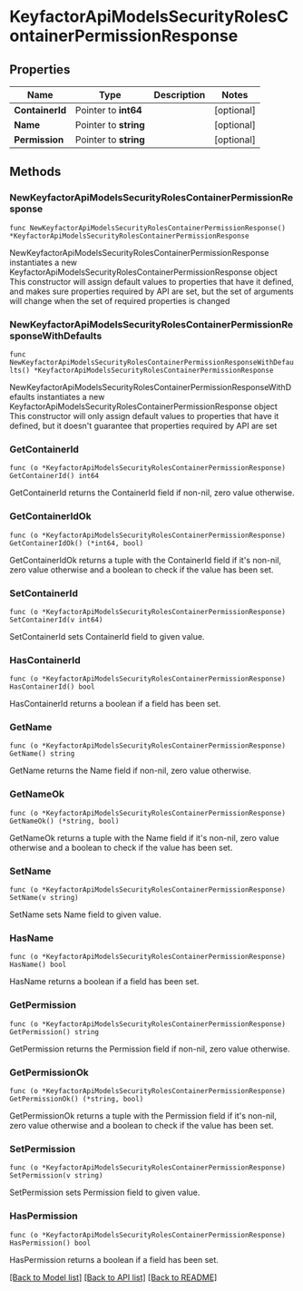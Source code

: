 # KeyfactorApiModelsSecurityRolesContainerPermissionResponse

## Properties

Name | Type | Description | Notes
------------ | ------------- | ------------- | -------------
**ContainerId** | Pointer to **int64** |  | [optional] 
**Name** | Pointer to **string** |  | [optional] 
**Permission** | Pointer to **string** |  | [optional] 

## Methods

### NewKeyfactorApiModelsSecurityRolesContainerPermissionResponse

`func NewKeyfactorApiModelsSecurityRolesContainerPermissionResponse() *KeyfactorApiModelsSecurityRolesContainerPermissionResponse`

NewKeyfactorApiModelsSecurityRolesContainerPermissionResponse instantiates a new KeyfactorApiModelsSecurityRolesContainerPermissionResponse object
This constructor will assign default values to properties that have it defined,
and makes sure properties required by API are set, but the set of arguments
will change when the set of required properties is changed

### NewKeyfactorApiModelsSecurityRolesContainerPermissionResponseWithDefaults

`func NewKeyfactorApiModelsSecurityRolesContainerPermissionResponseWithDefaults() *KeyfactorApiModelsSecurityRolesContainerPermissionResponse`

NewKeyfactorApiModelsSecurityRolesContainerPermissionResponseWithDefaults instantiates a new KeyfactorApiModelsSecurityRolesContainerPermissionResponse object
This constructor will only assign default values to properties that have it defined,
but it doesn't guarantee that properties required by API are set

### GetContainerId

`func (o *KeyfactorApiModelsSecurityRolesContainerPermissionResponse) GetContainerId() int64`

GetContainerId returns the ContainerId field if non-nil, zero value otherwise.

### GetContainerIdOk

`func (o *KeyfactorApiModelsSecurityRolesContainerPermissionResponse) GetContainerIdOk() (*int64, bool)`

GetContainerIdOk returns a tuple with the ContainerId field if it's non-nil, zero value otherwise
and a boolean to check if the value has been set.

### SetContainerId

`func (o *KeyfactorApiModelsSecurityRolesContainerPermissionResponse) SetContainerId(v int64)`

SetContainerId sets ContainerId field to given value.

### HasContainerId

`func (o *KeyfactorApiModelsSecurityRolesContainerPermissionResponse) HasContainerId() bool`

HasContainerId returns a boolean if a field has been set.

### GetName

`func (o *KeyfactorApiModelsSecurityRolesContainerPermissionResponse) GetName() string`

GetName returns the Name field if non-nil, zero value otherwise.

### GetNameOk

`func (o *KeyfactorApiModelsSecurityRolesContainerPermissionResponse) GetNameOk() (*string, bool)`

GetNameOk returns a tuple with the Name field if it's non-nil, zero value otherwise
and a boolean to check if the value has been set.

### SetName

`func (o *KeyfactorApiModelsSecurityRolesContainerPermissionResponse) SetName(v string)`

SetName sets Name field to given value.

### HasName

`func (o *KeyfactorApiModelsSecurityRolesContainerPermissionResponse) HasName() bool`

HasName returns a boolean if a field has been set.

### GetPermission

`func (o *KeyfactorApiModelsSecurityRolesContainerPermissionResponse) GetPermission() string`

GetPermission returns the Permission field if non-nil, zero value otherwise.

### GetPermissionOk

`func (o *KeyfactorApiModelsSecurityRolesContainerPermissionResponse) GetPermissionOk() (*string, bool)`

GetPermissionOk returns a tuple with the Permission field if it's non-nil, zero value otherwise
and a boolean to check if the value has been set.

### SetPermission

`func (o *KeyfactorApiModelsSecurityRolesContainerPermissionResponse) SetPermission(v string)`

SetPermission sets Permission field to given value.

### HasPermission

`func (o *KeyfactorApiModelsSecurityRolesContainerPermissionResponse) HasPermission() bool`

HasPermission returns a boolean if a field has been set.


[[Back to Model list]](../README.md#documentation-for-models) [[Back to API list]](../README.md#documentation-for-api-endpoints) [[Back to README]](../README.md)


